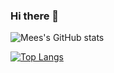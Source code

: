 ### Hi there 👋

![Mees's GitHub stats](https://github-readme-stats.vercel.app/api?username=MeesPos&show_icons=true&theme=radical)

[![Top Langs](https://github-readme-stats.vercel.app/api/top-langs/?username=MeesPos&layout=compact)](https://github.com/anuraghazra/github-readme-stats)

<!--
**MeesPos/MeesPos** is a ✨ _special_ ✨ repository because its `README.md` (this file) appears on your GitHub profile.

Here are some ideas to get you started:

- 🔭 I’m currently working on ...
- 🌱 I’m currently learning ...
- 👯 I’m looking to collaborate on ...
- 🤔 I’m looking for help with ...
- 💬 Ask me about ...
- 📫 How to reach me: ...
- 😄 Pronouns: ...
- ⚡ Fun fact: ...
-->
